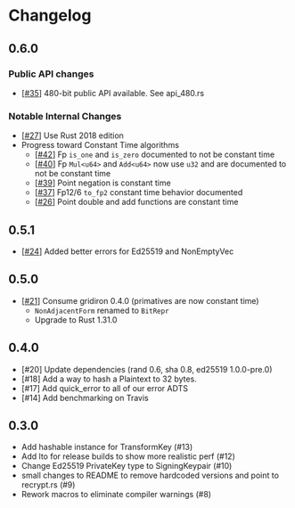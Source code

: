 Changelog
====================

## 0.6.0
### Public API changes
  * [[#35](#35)] 480-bit public API available. See api_480.rs
### Notable Internal Changes
- [[#27](#27)] Use Rust 2018 edition
- Progress toward Constant Time algorithms
  * [[#42](#42)] Fp `is_one` and `is_zero` documented to not be constant time
  * [[#40](#40)] Fp `Mul<u64>` and `Add<u64>` now use `u32` and are documented to not be constant time
  * [[#39](#39)] Point negation is constant time
  * [[#37](#37)] Fp12/6 `to_fp2` constant time behavior documented
  * [[#26](#26)] Point double and add functions are constant time

## 0.5.1
- [[#24](#24)] Added better errors for Ed25519 and NonEmptyVec

## 0.5.0
- [[#21](#21)] Consume gridiron 0.4.0 (primatives are now constant time)
  * `NonAdjacentForm` renamed to `BitRepr`
  * Upgrade to Rust 1.31.0

## 0.4.0
- [#20] Update dependencies (rand 0.6, sha 0.8, ed25519 1.0.0-pre.0)
- [#18] Add a way to hash a Plaintext to 32 bytes. 
- [#17] Add quick_error to all of our error ADTS 
- [#14] Add benchmarking on Travis 
## 0.3.0

- Add hashable instance for TransformKey (#13)
- Add lto for release builds to show more realistic perf (#12)
- Change Ed25519 PrivateKey type to SigningKeypair (#10)
- small changes to README to remove hardcoded versions and point to recrypt.rs (#9)
- Rework macros to eliminate compiler warnings (#8)
